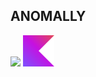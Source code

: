 ## ANOMALLY

<div>
  <a href-"https://github.com/AnomallyPlus">
    <img height="180em" src="https://github-readme-stats.vercel.app/api?username=AnomallyPlus&show_icons=true&theme=dark&include_all_commits=true&count_private=true"/>

  <a href>
    <img height="50em" src="https://raw.githubusercontent.com/github/explore/4479d2a2c854198cb00160f8593519c14dc3b905/topics/kotlin/kotlin.png"/>
   
     
    
    
    
    
    
